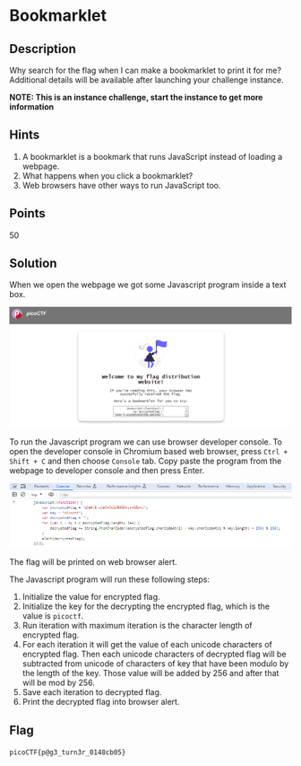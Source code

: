 # Bookmarklet

## Description
Why search for the flag when I can make a bookmarklet to print it for me?
<br>
Additional details will be available after launching your challenge instance.

**NOTE: This is an instance challenge, start the instance to get more information**

## Hints
1. A bookmarklet is a bookmark that runs JavaScript instead of loading a webpage.
2. What happens when you click a bookmarklet?
3. Web browsers have other ways to run JavaScript too.

## Points
50

## Solution
When we open the webpage we got some Javascript program inside a text box.

![Webpage view](./1.png)

To run the Javascript program we can use browser developer console.
To open the developer console in Chromium based web browser, press `Ctrl + Shift + C` and then choose `Console` tab.
Copy paste the program from the webpage to developer console and then press Enter.

![Run code on console](./2.png)

The flag will be printed on web browser alert.

The Javascript program will run these following steps:
1. Initialize the value for encrypted flag.
2. Initialize the key for the decrypting the encrypted flag, which is the value is `picoctf`.
3. Run iteration with maximum iteration is the character length of encrypted flag.
4. For each iteration it will get the value of each unicode characters of encrypted flag. Then each unicode characters of decrypted flag will be subtracted from unicode of characters of key that have been modulo by the length of the key. Those value will be added by 256 and after that will be mod by 256.
5. Save each iteration to decrypted flag.
6. Print the decrypted flag into browser alert.

## Flag
`picoCTF{p@g3_turn3r_0148cb05}`

